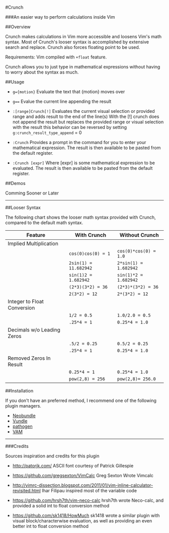 #Crunch

###An easier way to perform calculations inside Vim

##Overview

Crunch makes calculations in Vim more accessible and loosens Vim's math
syntax.  Most of Crunch's looser syntax is accomplished by extensive search
and replace.  Crunch also forces floating point to be used.

Requirements: Vim compiled with `+float` feature.

Crunch allows you to just type in mathematical expressions without having to
worry about the syntax as much.


##Usage

* `g={motion}` Evaluate the text that {motion} moves over

* `g==` Evalue the current line appending the result

* `:[range]Crunch[!]`
   Evaluates the current visual selection or provided range and adds result to
   the end of the line(s) With the [!] crunch does not append the result but
   replaces the provided range or visual selection with the result this
   behavior can be reversed  by setting  `g:crunch_result_type_append` = 0

* `:Crunch`
    Provides a prompt in the command for you to enter your mathematical
    expression. The result is then available to be pasted from the default
    register.

* `:Crunch [expr]`
    Where [expr] is some mathematical expression to be evaluated. The result
    is then available to be pasted from the default register.

##Demos

Comming Sooner or Later

------------------------------------------------------------------------------


##Looser Syntax

The following chart shows the looser math syntax provided with Crunch,
compared to the default math syntax.

|       **Feature**         |    **With Crunch**      |  **Without Crunch** |
| ------------------------- | ---------------------   | ------------------- |
|Implied Multiplication     |                         |                     |
|                           |`cos(0)cos(0) = 1`       |`cos(0)*cos(0) = 1.0`|
|                           |`2sin(1) = 11.682942`    |`2*sin(1) = 1.682942`|
|                           |`sin(1)2 = 1.682942`     |`sin(1)*2 = 1.682942`|
|                           |`(2*3)(3*2) = 36`        |`(2*3)*(3*2) = 36`   |
|                           |`2(3*2) = 12`            |`2*(3*2) = 12`       |
|Integer to Float Conversion|                         |                     |
|                           |`1/2 = 0.5`              |`1.0/2.0 = 0.5`      |
|                           |`.25*4 = 1`              |`0.25*4 = 1.0`       |
|Decimals w/o Leading Zeros |                         |                     |
|                           |`.5/2 = 0.25`            |`0.5/2 = 0.25`       |
|                           |`.25*4 = 1`              |`0.25*4 = 1.0`       |
|Removed Zeros In Result    |                         |                     |
|                           |`0.25*4 = 1`             |`0.25*4 = 1.0`       |
|                           |`pow(2,8) = 256`         |`pow(2,8)= 256.0`    |

##Installation

If you don't have an preferred method, I recommend one of the following plugin
managers.
* [Neobundle](https://github.com/Shougo/neobundle.vim)
* [Vundle](https://github.com/gmarik/vundle)
* [pathogen](https://github.com/tpope/vim-pathogen)
* [VAM](https://github.com/MarcWeber/vim-addon-manager)

------------------------------------------------------------------------------

###Credits

Sources inspiration and credits for this plugin

- http://patorjk.com/
  ASCII font courtesy of Patrick Gillespie

- https://github.com/gregsexton/VimCalc
  Greg Sexton Wrote Vimcalc

- http://vimrc-dissection.blogspot.com/2011/01/vim-inline-calculator-revisited.html
  Ihar Filipau inspired most of the variable code

- https://github.com/hrsh7th/vim-neco-calc
  hrsh7th wrote Neco-calc, and provided a solid int to float conversion method

- https://github.com/sk1418/HowMuch
  sk1418 wrote a similar plugin with visual block/characterwise evaluation, as
  well as providing an even better int to float conversion method
